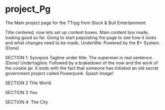 # project_Pg
The Main project page for the TTrpg from Stock &amp; Bull Entertainment

Title centered, now lets set up content boxes.
Main content box made, looking good so far.
Going to start populating the page to see how it looks and what changes need to be made.
Undertitle: Powered by the B+ System. (Done)

SECTION 1: Synopsis
Tagline under title: The superman is real sentence. (Done)
Undertagline: Followed by a brakedown of the now and the work of the cookie jar. It ends with the fact that someone has initiated an old secret government project called Powerpunk.
Spash Image!

SECTION 2 THe World

SECTION 3 You

SECTION 4: The City